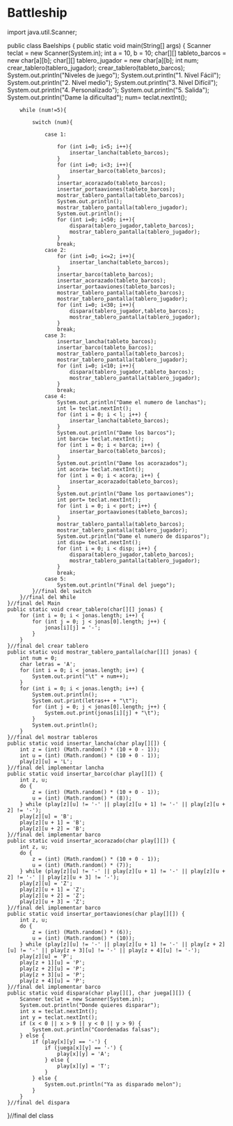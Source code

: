 # Battleship

import java.util.Scanner;

public class Baelships {
    public static void main(String[] args) {
        Scanner teclat = new Scanner(System.in);
        int a = 10, b = 10;
        char[][] tableto_barcos = new char[a][b];
        char[][] tablero_jugador = new char[a][b];
        int num;
        crear_tablero(tablero_jugador);
        crear_tablero(tableto_barcos);
        System.out.println("Niveles de juego");
        System.out.println("1. Nivel Fácil");
        System.out.println("2. Nivel medio");
        System.out.println("3. Nivel Difícil");
        System.out.println("4. Personalizado");
        System.out.println("5. Salida");
        System.out.println("Dame la dificultad");
        num= teclat.nextInt();

        while (num!=5){

            switch (num){

                case 1:

                    for (int i=0; i<5; i++){
                        insertar_lancha(tableto_barcos);
                    }
                    for (int i=0; i<3; i++){
                        insertar_barco(tableto_barcos);
                    }
                    insertar_acorazado(tableto_barcos);
                    insertar_portaaviones(tableto_barcos);
                    mostrar_tablero_pantalla(tableto_barcos);
                    System.out.println();
                    mostrar_tablero_pantalla(tablero_jugador);
                    System.out.println();
                    for (int i=0; i<50; i++){
                        dispara(tablero_jugador,tableto_barcos);
                        mostrar_tablero_pantalla(tablero_jugador);
                    }
                    break;
                case 2:
                    for (int i=0; i<=2; i++){
                        insertar_lancha(tableto_barcos);
                    }
                    insertar_barco(tableto_barcos);
                    insertar_acorazado(tableto_barcos);
                    insertar_portaaviones(tableto_barcos);
                    mostrar_tablero_pantalla(tableto_barcos);
                    mostrar_tablero_pantalla(tablero_jugador);
                    for (int i=0; i<30; i++){
                        dispara(tablero_jugador,tableto_barcos);
                        mostrar_tablero_pantalla(tablero_jugador);
                    }
                    break;
                case 3:
                    insertar_lancha(tableto_barcos);
                    insertar_barco(tableto_barcos);
                    mostrar_tablero_pantalla(tableto_barcos);
                    mostrar_tablero_pantalla(tablero_jugador);
                    for (int i=0; i<10; i++){
                        dispara(tablero_jugador,tableto_barcos);
                        mostrar_tablero_pantalla(tablero_jugador);
                    }
                    break;
                case 4:
                    System.out.println("Dame el numero de lanchas");
                    int l= teclat.nextInt();
                    for (int i = 0; i < l; i++) {
                        insertar_lancha(tableto_barcos);
                    }
                    System.out.println("Dame los barcos");
                    int barca= teclat.nextInt();
                    for (int i = 0; i < barca; i++) {
                        insertar_barco(tableto_barcos);
                    }
                    System.out.println("Dame los acorazados");
                    int acora= teclat.nextInt();
                    for (int i = 0; i < acora; i++) {
                        insertar_acorazado(tableto_barcos);
                    }
                    System.out.println("Dame los portaaviones");
                    int port= teclat.nextInt();
                    for (int i = 0; i < port; i++) {
                        insertar_portaaviones(tableto_barcos);
                    }
                    mostrar_tablero_pantalla(tableto_barcos);
                    mostrar_tablero_pantalla(tablero_jugador);
                    System.out.println("Dame el numero de disparos");
                    int disp= teclat.nextInt();
                    for (int i = 0; i < disp; i++) {
                        dispara(tablero_jugador,tableto_barcos);
                        mostrar_tablero_pantalla(tablero_jugador);
                    }
                    break;
                case 5:
                    System.out.println("Final del juego");
            }//final del switch
        }//final del While
    }//final del Main
    public static void crear_tablero(char[][] jonas) {
        for (int i = 0; i < jonas.length; i++) {
            for (int j = 0; j < jonas[0].length; j++) {
                jonas[i][j] = '-';
            }
        }
    }//final del crear tablero
    public static void mostrar_tablero_pantalla(char[][] jonas) {
        int num = 0;
        char letras = 'A';
        for (int i = 0; i < jonas.length; i++) {
            System.out.print("\t" + num++);
        }
        for (int i = 0; i < jonas.length; i++) {
            System.out.println();
            System.out.print(letras++ + "\t");
            for (int j = 0; j < jonas[0].length; j++) {
                System.out.print(jonas[i][j] + "\t");
            }
            System.out.println();
        }
    }//final del mostrar tableros
    public static void insertar_lancha(char play[][]) {
        int z = (int) (Math.random() * (10 + 0 - 1));
        int u = (int) (Math.random() * (10 + 0 - 1));
        play[z][u] = 'L';
    }//final del implementar lancha
    public static void insertar_barco(char play[][]) {
        int z, u;
        do {
            z = (int) (Math.random() * (10 + 0 - 1));
            u = (int) (Math.random() * (8));
        } while (play[z][u] != '-' || play[z][u + 1] != '-' || play[z][u + 2] != '-');
        play[z][u] = 'B';
        play[z][u + 1] = 'B';
        play[z][u + 2] = 'B';
    }//final del implementar barco
    public static void insertar_acorazado(char play[][]) {
        int z, u;
        do {
            z = (int) (Math.random() * (10 + 0 - 1));
            u = (int) (Math.random() * (7));
        } while (play[z][u] != '-' || play[z][u + 1] != '-' || play[z][u + 2] != '-' || play[z][u + 3] != '-');
        play[z][u] = 'Z';
        play[z][u + 1] = 'Z';
        play[z][u + 2] = 'Z';
        play[z][u + 3] = 'Z';
    }//final del implementar barco
    public static void insertar_portaaviones(char play[][]) {
        int z, u;
        do {
            z = (int) (Math.random() * (6));
            u = (int) (Math.random() * (10));
        } while (play[z][u] != '-' || play[z][u + 1] != '-' || play[z + 2][u] != '-' || play[z + 3][u] != '-' || play[z + 4][u] != '-');
        play[z][u] = 'P';
        play[z + 1][u] = 'P';
        play[z + 2][u] = 'P';
        play[z + 3][u] = 'P';
        play[z + 4][u] = 'P';
    }//final del implementar barco
    public static void dispara(char play[][], char juega[][]) {
        Scanner teclat = new Scanner(System.in);
        System.out.println("Donde quieres disparar");
        int x = teclat.nextInt();
        int y = teclat.nextInt();
        if (x < 0 || x > 9 || y < 0 || y > 9) {
            System.out.println("Coordenadas falsas");
        } else {
            if (play[x][y] == '-') {
                if (juega[x][y] == '-') {
                    play[x][y] = 'A';
                } else {
                    play[x][y] = 'T';
                }
            } else {
                System.out.println("Ya as disparado melon");
            }
        }
    }//final del dispara
}//final del class
